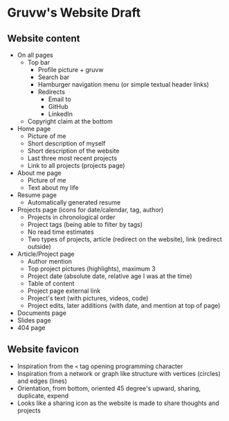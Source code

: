 # Gruvw's Website Draft

## Website content

- On all pages
    - Top bar
        - Profile picture + gruvw
        - Search bar
        - Hamburger navigation menu (or simple textual header links)
        - Redirects
            - Email to
            - GitHub
            - LinkedIn
    - Copyright claim at the bottom
- Home page
    - Picture of me
    - Short description of myself
    - Short description of the website
    - Last three most recent projects
    - Link to all projects (projects page)
- About me page
    - Picture of me
    - Text about my life
- Resume page
    - Automatically generated resume
- Projects page (icons for date/calendar, tag, author)
    - Projects in chronological order
    - Project tags (being able to filter by tags)
    - No read time estimates
    - Two types of projects, article (redirect on the website), link (redirect outside)
- Article/Project page
    - Author mention
    - Top project pictures (highlights), maximum 3
    - Project date (absolute date, relative age I was at the time)
    - Table of content
    - Project page external link
    - Project's text (with pictures, videos, code)
    - Project edits, later additions (with date, and mention at top of page)
- Documents page
- Slides page
- 404 page

## Website favicon

- Inspiration from the `<` tag opening programming character
- Inspiration from a network or graph like structure with vertices (circles) and edges (lines)
- Orientation, from bottom, oriented 45 degree's upward, sharing, duplicate, expend
- Looks like a sharing icon as the website is made to share thoughts and projects
